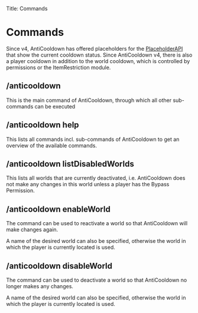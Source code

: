 Title: Commands

# Commands

Since v4, AntiCooldown has offered placeholders for the [PlaceholderAPI](https://www.spigotmc.org/resources/6245/) that show the current cooldown status.
Since AntiCooldown v4, there is also a player cooldown in addition to the world cooldown, which is controlled by permissions or the ItemRestriction module.

## /anticooldown

This is the main command of AntiCooldown, through which all other sub-commands can be executed

## /anticooldown help

This lists all commands incl. sub-commands of AntiCooldown to get an overview of the available commands.

## /anticooldown listDisabledWorlds

This lists all worlds that are currently deactivated, i.e. AntiCooldown does not make any changes in this world unless a player has the Bypass Permission.

## /anticooldown enableWorld

The command can be used to reactivate a world so that AntiCooldown will make changes again.

A name of the desired world can also be specified, otherwise the world in which the player is currently located is used.

## /anticooldown disableWorld

The command can be used to deactivate a world so that AntiCooldown no longer makes any changes.

A name of the desired world can also be specified, otherwise the world in which the player is currently located is used.
